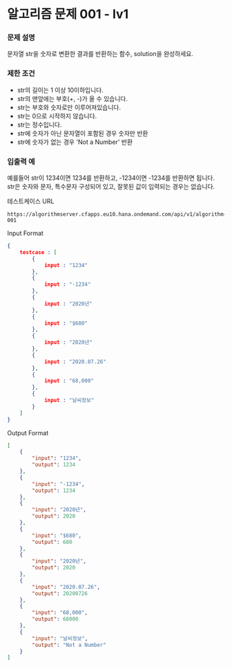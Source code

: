 # **알고리즘 문제 001 - lv1**

### **문제 설명**

문자열 str을 숫자로 변환한 결과를 반환하는 함수, solution을 완성하세요.

### **제한 조건**

- str의 길이는 1 이상 10이하입니다.
- str의 맨앞에는 부호(+, -)가 올 수 있습니다.
- str는 부호와 숫자로만 이루어져있습니다.
- str는 0으로 시작하지 않습니다.
- str는 정수입니다.
- str에 숫자가 아닌 문자열이 포함된 경우 숫자만 반환
- str에 숫자가 없는 경우 'Not a Number' 반환

### **입출력 예**

예를들어 str이 1234이면 1234를 반환하고, -1234이면 -1234를 반환하면 됩니다.  
str은 숫자와 문자, 특수문자 구성되어 있고, 잘못된 값이 입력되는 경우는 없습니다.  

테스트케이스 URL
```url
https://algorithmserver.cfapps.eu10.hana.ondemand.com/api/v1/algorithm-001
```

Input Format
```json
{
    testcase : [
        {
            input : "1234"
        },
        {
            input : "-1234"
        },
        {
            input : "2020년"
        },
        {
            input : "$680"
        },
        {
            input : "2020년"
        },
        {
            input : "2020.07.26"
        },
        {
            input : "68,000"
        },
        {
            input : "날씨정보"
        }
    ]
}
```

Output Format
```json
[
    {
        "input": "1234",
        "output": 1234
    },
    {
        "input": "-1234",
        "output": 1234
    },
    {
        "input": "2020년",
        "output": 2020
    },
    {
        "input": "$680",
        "output": 680
    },
    {
        "input": "2020년",
        "output": 2020
    },
    {
        "input": "2020.07.26",
        "output": 20200726
    },
    {
        "input": "68,000",
        "output": 68000
    },
    {
        "input": "날씨정보",
        "output": "Not a Number"
    }
]
```